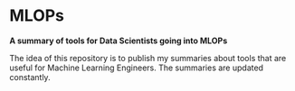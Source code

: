 # MLOPs
**A summary of tools for Data Scientists going into MLOPs**

The idea of this repository is to publish my summaries about tools that are useful for Machine Learning Engineers. 
The summaries are updated constantly. 
